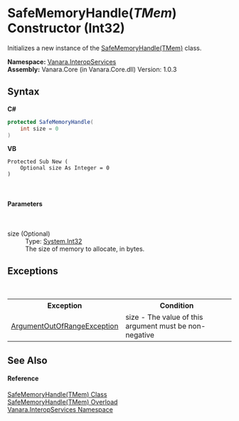 # SafeMemoryHandle(*TMem*) Constructor (Int32)
 

Initializes a new instance of the <a href="6728d742-76e3-c51d-b40d-87ee7189c641">SafeMemoryHandle(TMem)</a> class.

**Namespace:**&nbsp;<a href="46913109-b3e0-3b59-6f7f-071f8aa90bf0">Vanara.InteropServices</a><br />**Assembly:**&nbsp;Vanara.Core (in Vanara.Core.dll) Version: 1.0.3

## Syntax

**C#**<br />
``` C#
protected SafeMemoryHandle(
	int size = 0
)
```

**VB**<br />
``` VB
Protected Sub New ( 
	Optional size As Integer = 0
)
```

<br />

#### Parameters
&nbsp;<dl><dt>size (Optional)</dt><dd>Type: <a href="http://msdn2.microsoft.com/en-us/library/td2s409d" target="_blank">System.Int32</a><br />The size of memory to allocate, in bytes.</dd></dl>

## Exceptions
&nbsp;<table><tr><th>Exception</th><th>Condition</th></tr><tr><td><a href="http://msdn2.microsoft.com/en-us/library/8xt94y6e" target="_blank">ArgumentOutOfRangeException</a></td><td>size - The value of this argument must be non-negative</td></tr></table>

## See Also


#### Reference
<a href="6728d742-76e3-c51d-b40d-87ee7189c641">SafeMemoryHandle(TMem) Class</a><br /><a href="00811b5a-b577-442f-b994-4061a2b63d78">SafeMemoryHandle(TMem) Overload</a><br /><a href="46913109-b3e0-3b59-6f7f-071f8aa90bf0">Vanara.InteropServices Namespace</a><br />